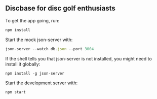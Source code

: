 ## Discbase for disc golf enthusiasts

To get the app going, run:

```javascript
npm install
```

Start the mock json-server with:

```javascript
json-server --watch db.json --port 3004
```

If the shell tells you that json-server is not installed, you might need to install it globally:

```javascript
npm install -g json-server
```

Start the development server with:

```javascript
npm start
```
